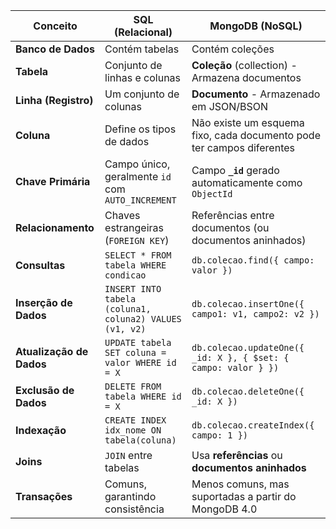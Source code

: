 
| **Conceito**          | **SQL (Relacional)**                         | **MongoDB (NoSQL)**                          |
|----------------------|---------------------------------|---------------------------------|
| **Banco de Dados**   | Contém tabelas                   | Contém coleções                |
| **Tabela**           | Conjunto de linhas e colunas    | **Coleção** (collection) - Armazena documentos |
| **Linha (Registro)** | Um conjunto de colunas          | **Documento** - Armazenado em JSON/BSON |
| **Coluna**           | Define os tipos de dados        | Não existe um esquema fixo, cada documento pode ter campos diferentes |
| **Chave Primária**   | Campo único, geralmente `id` com `AUTO_INCREMENT` | Campo **`_id`** gerado automaticamente como `ObjectId` |
| **Relacionamento**   | Chaves estrangeiras (`FOREIGN KEY`) | Referências entre documentos (ou documentos aninhados) |
| **Consultas**        | `SELECT * FROM tabela WHERE condicao` | `db.colecao.find({ campo: valor })` |
| **Inserção de Dados**| `INSERT INTO tabela (coluna1, coluna2) VALUES (v1, v2)` | `db.colecao.insertOne({ campo1: v1, campo2: v2 })` |
| **Atualização de Dados** | `UPDATE tabela SET coluna = valor WHERE id = X` | `db.colecao.updateOne({ _id: X }, { $set: { campo: valor } })` |
| **Exclusão de Dados** | `DELETE FROM tabela WHERE id = X` | `db.colecao.deleteOne({ _id: X })` |
| **Indexação**        | `CREATE INDEX idx_nome ON tabela(coluna)` | `db.colecao.createIndex({ campo: 1 })` |
| **Joins**           | `JOIN` entre tabelas            | Usa **referências** ou **documentos aninhados** |
| **Transações**       | Comuns, garantindo consistência | Menos comuns, mas suportadas a partir do MongoDB 4.0 |
